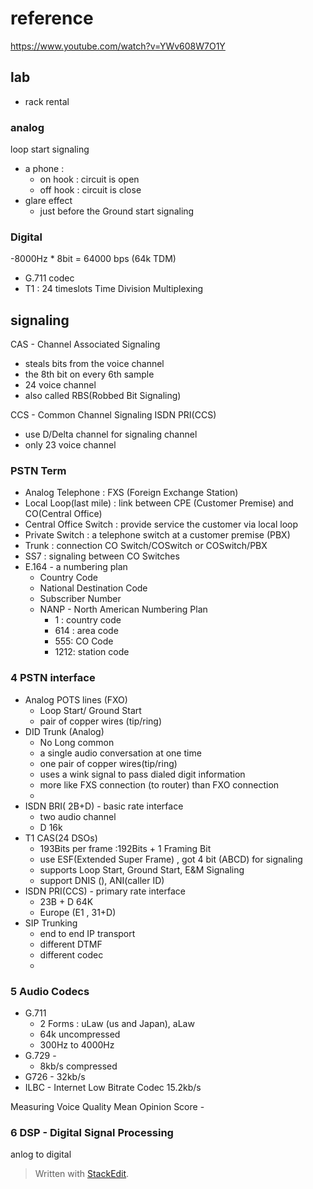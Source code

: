 
# reference

https://www.youtube.com/watch?v=YWv608W7O1Y

## lab

- rack rental 

### analog
loop start signaling
- a phone :
	- on hook : circuit is open
	- off hook : circuit is close
- glare effect 
	- just before the 
Ground start signaling
### Digital
 -8000Hz * 8bit = 64000 bps (64k TDM)
- G.711 codec
- T1  : 24 timeslots
Time Division Multiplexing
## signaling
CAS - Channel Associated Signaling
- steals bits from the voice channel
- the 8th bit on every 6th sample
- 24 voice channel
- also called RBS(Robbed Bit Signaling)

CCS - Common Channel Signaling
ISDN PRI(CCS) 
- use D/Delta channel for signaling channel
- only 23 voice channel
### PSTN Term
- Analog Telephone : FXS (Foreign Exchange Station)
- Local Loop(last mile) : link between CPE (Customer Premise) and CO(Central Office)
- Central Office Switch : provide service the customer via local loop
- Private Switch : a telephone switch at a customer premise (PBX)
- Trunk : connection CO Switch/COSwitch or COSwitch/PBX
- SS7 : signaling between CO Switches 
- E.164 - a numbering plan
	- Country Code
	- National Destination Code
	- Subscriber Number
	- NANP - North American Numbering Plan
		- 1 : country code
		- 614 : area code
		- 555: CO Code
		- 1212: station code

### 4 PSTN interface

- Analog POTS lines (FXO)
	- Loop Start/ Ground Start
	- pair of copper wires (tip/ring)
- DID Trunk (Analog)
	- No Long common
	- a single audio conversation at one time
	- one pair of copper wires(tip/ring)
	- uses a wink signal to pass dialed digit information
	- more like FXS connection (to router) than FXO connection
	- 
- ISDN BRI( 2B+D) - basic rate interface
	- two audio channel
	- D 16k
- T1 CAS(24 DSOs)
	- 193Bits per frame :192Bits + 1 Framing Bit
	- use ESF(Extended Super Frame) , got 4 bit (ABCD) for signaling
	- supports Loop Start, Ground Start, E&M Signaling
	- support DNIS (), ANI(caller ID)
- ISDN PRI(CCS) - primary rate interface
	- 23B + D 64K
	- Europe (E1 , 31+D)
- SIP Trunking
	- end to end IP transport
	- different DTMF
	- different codec
	- 
### 5 Audio Codecs
- G.711 
	- 2 Forms : uLaw (us and Japan), aLaw
	- 64k uncompressed
	- 300Hz to 4000Hz
- G.729 - 
	- 8kb/s compressed
- G726 - 32kb/s
- ILBC - Internet Low Bitrate Codec 15.2kb/s

Measuring Voice Quality
Mean Opinion Score - 

### 6 DSP - Digital Signal Processing
anlog to digital 

> Written with [StackEdit](https://stackedit.io/).

<!--stackedit_data:
eyJoaXN0b3J5IjpbLTExMTIxNzEyOTMsMTg4NTkxOTYyNywxND
YyNDg5Mjg4LDE2ODkyMjg1OF19
-->